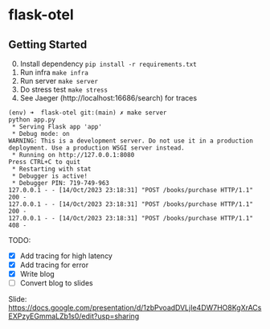 # flask-otel

## Getting Started

0. Install dependency `pip install -r requirements.txt`
1. Run infra `make infra`
2. Run server `make server`
3. Do stress test `make stress`
4. See Jaeger (http://localhost:16686/search) for traces

```
(env) ➜  flask-otel git:(main) ✗ make server
python app.py
 * Serving Flask app 'app'
 * Debug mode: on
WARNING: This is a development server. Do not use it in a production deployment. Use a production WSGI server instead.
 * Running on http://127.0.0.1:8080
Press CTRL+C to quit
 * Restarting with stat
 * Debugger is active!
 * Debugger PIN: 719-749-963
127.0.0.1 - - [14/Oct/2023 23:18:31] "POST /books/purchase HTTP/1.1" 200 -
127.0.0.1 - - [14/Oct/2023 23:18:31] "POST /books/purchase HTTP/1.1" 200 -
127.0.0.1 - - [14/Oct/2023 23:18:31] "POST /books/purchase HTTP/1.1" 408 -
```

TODO:

- [x] Add tracing for high latency
- [x] Add tracing for error
- [x] Write blog
- [ ] Convert blog to slides

Slide: https://docs.google.com/presentation/d/1zbPvoadDVLjIe4DW7HO8KgXrACsEXPzyEGmmaLZb1s0/edit?usp=sharing
